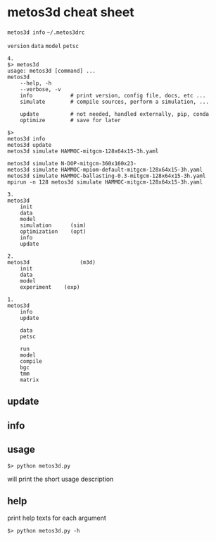 # metos3d cheat sheet


`metos3d info`
`~/.metos3drc`

`version`
`data`
`model`
`petsc`



```
4.
$> metos3d
usage: metos3d [command] ...
metos3d
    --help, -h
    --verbose, -v
    info            # print version, config file, docs, etc ...
    simulate        # compile sources, perform a simulation, ...

    update          # not needed, handled externally, pip, conda
    optimize        # save for later

$>
metos3d info
metos3d update
metos3d simulate HAMMOC-mitgcm-128x64x15-3h.yaml

metos3d simulate N-DOP-mitgcm-360x160x23-
metos3d simulate HAMMOC-mpiom-default-mitgcm-128x64x15-3h.yaml
metos3d simulate HAMMOC-ballasting-0.3-mitgcm-128x64x15-3h.yaml
mpirun -n 128 metos3d simulate HAMMOC-mitgcm-128x64x15-3h.yaml

3.
metos3d
    init
    data
    model
    simulation      (sim)
    optimization    (opt)
    info
    update

2.
metos3d                (m3d)
    init
    data
    model
    experiment    (exp)

1.
metos3d
    info
    update
    
    data
    petsc

    run
    model
    compile
    bgc
    tmm
    matrix
```


## update


## info


## usage

```
$> python metos3d.py
```

will print the short usage description

## help

print help texts for each argument

```
$> python metos3d.py -h
```
